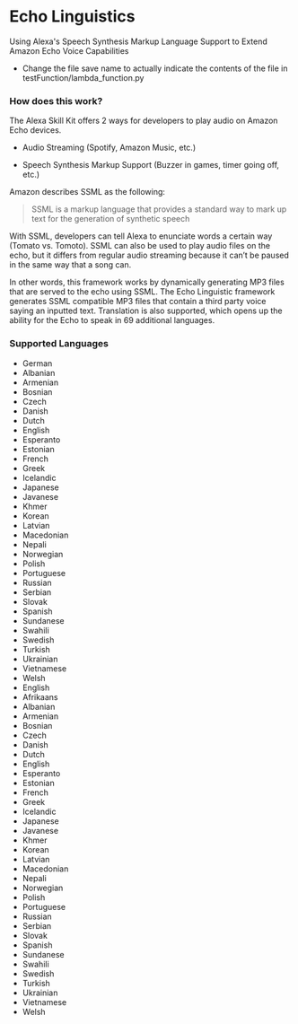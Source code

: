 # Echo Linguistics
Using Alexa's Speech Synthesis Markup Language Support to Extend Amazon Echo Voice Capabilities


- Change the file save name to actually indicate the contents of the file in testFunction/lambda_function.py

### How does this work?

The Alexa Skill Kit offers 2 ways for developers to play audio on Amazon Echo devices.

- Audio Streaming (Spotify, Amazon Music, etc.)

- Speech Synthesis Markup Support (Buzzer in games, timer going off, etc.)




Amazon describes SSML as the following:
> SSML is a markup language that provides a standard way to mark up text for the generation of synthetic speech


With SSML, developers can tell Alexa to enunciate words a certain way (Tomato vs. Tomoto).  SSML can also be used to play audio files on the echo, but it differs from regular audio streaming because it can’t be paused in the same way that a song can.

In other words, this framework works by dynamically generating MP3 files that are served to the echo using SSML.  The Echo Linguistic framework generates SSML compatible MP3 files that contain a third party voice saying an inputted text.  Translation is also supported, which opens up the ability for the Echo to speak in 69 additional languages.

### Supported Languages

- German
- Albanian
- Armenian
- Bosnian
- Czech
- Danish
- Dutch
- English
- Esperanto
- Estonian
- French
- Greek
- Icelandic
- Japanese
- Javanese
- Khmer
- Korean
- Latvian
- Macedonian
- Nepali
- Norwegian
- Polish
- Portuguese
- Russian
- Serbian
- Slovak
- Spanish
- Sundanese
- Swahili
- Swedish
- Turkish
- Ukrainian
- Vietnamese
- Welsh
- English
- Afrikaans
- Albanian
- Armenian
- Bosnian
- Czech
- Danish
- Dutch
- English
- Esperanto
- Estonian
- French
- Greek
- Icelandic
- Japanese
- Javanese
- Khmer
- Korean
- Latvian
- Macedonian
- Nepali
- Norwegian
- Polish
- Portuguese
- Russian
- Serbian
- Slovak
- Spanish
- Sundanese
- Swahili
- Swedish
- Turkish
- Ukrainian
- Vietnamese
- Welsh
